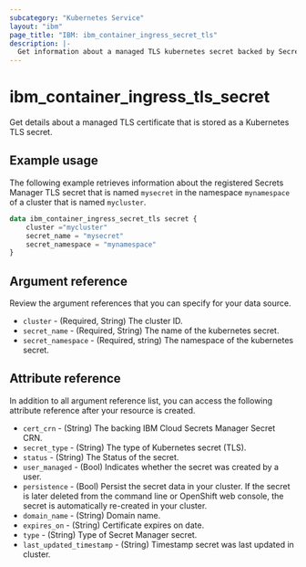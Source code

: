 ```yaml
---
subcategory: "Kubernetes Service"
layout: "ibm"
page_title: "IBM: ibm_container_ingress_secret_tls"
description: |-
  Get information about a managed TLS kubernetes secret backed by Secrets Manager secrets
---
```


# ibm_container_ingress_tls_secret
Get details about a managed TLS certificate that is stored as a Kubernetes TLS secret.

## Example usage
The following example retrieves information about the registered Secrets Manager TLS secret that is named `mysecret` in the namespace `mynamespace` of a cluster that is named `mycluster`. 

```terraform
data ibm_container_ingress_secret_tls secret {
    cluster ="mycluster"
    secret_name = "mysecret"
    secret_namespace = "mynamespace"
}
```

## Argument reference
Review the argument references that you can specify for your data source. 

- `cluster` - (Required, String) The cluster ID.
- `secret_name` - (Required, String) The name of the kubernetes secret.
- `secret_namespace` - (Required, string) The namespace of the kubernetes secret.

## Attribute reference
In addition to all argument reference list, you can access the following attribute reference after your resource is created.

- `cert_crn` - (String) The backing IBM Cloud Secrets Manager Secret CRN.
- `secret_type` - (String) The type of Kubernetes secret (TLS).
- `status` - (String) The Status of the secret.
- `user_managed` - (Bool) Indicates whether the secret was created by a user.
- `persistence`  - (Bool) Persist the secret data in your cluster. If the secret is later deleted from the command line or OpenShift web console, the secret is automatically re-created in your cluster.
- `domain_name` - (String) Domain name.
- `expires_on` - (String) Certificate expires on date.
- `type` - (String) Type of Secret Manager secret.
- `last_updated_timestamp` - (String) Timestamp secret was last updated in cluster.
